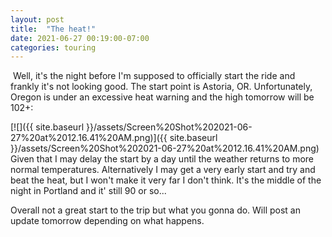 ```yaml
---
layout: post
title:  "The heat!"
date: 2021-06-27 00:19:00-07:00
categories: touring
---
```

 Well, it's the night before I'm supposed to officially start the ride and frankly it's not looking good. The start point is Astoria, OR. Unfortunately, Oregon is under an excessive heat warning and the high tomorrow will be 102+:

  


[![]({{ site.baseurl }}/assets/Screen%20Shot%202021-06-27%20at%2012.16.41%20AM.png)]({{ site.baseurl }}/assets/Screen%20Shot%202021-06-27%20at%2012.16.41%20AM.png)  
Given that I may delay the start by a day until the weather returns to more normal temperatures. Alternatively I may get a very early start and try and beat the heat, but I won't make it very far I don't think. It's the middle of the night in Portland and it' still 90 or so...

Overall not a great start to the trip but what you gonna do. Will post an update tomorrow depending on what happens.


